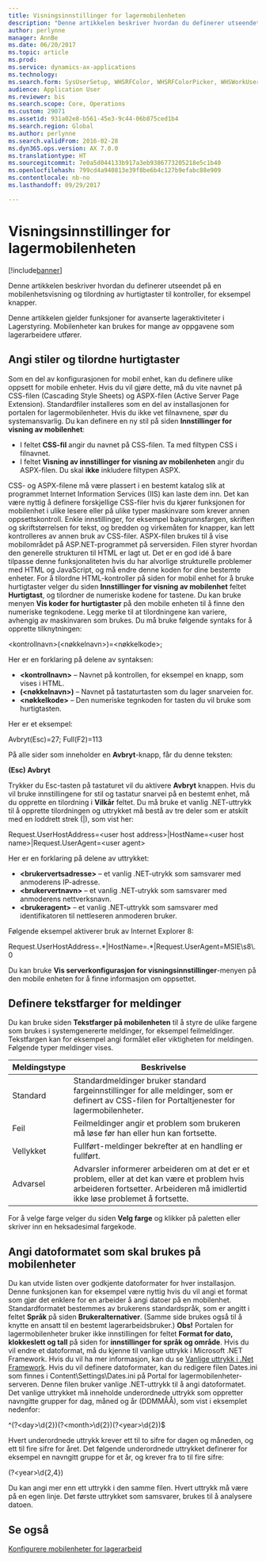 ```yaml
---
title: Visningsinnstillinger for lagermobilenheten
description: "Denne artikkelen beskriver hvordan du definerer utseendet på en mobilenhetsvisning og tilordning av hurtigtaster til kontroller, for eksempel knapper."
author: perlynne
manager: AnnBe
ms.date: 06/20/2017
ms.topic: article
ms.prod: 
ms.service: dynamics-ax-applications
ms.technology: 
ms.search.form: SysUserSetup, WHSRFColor, WHSRFColorPicker, WHSWorkUserDisplaySettings
audience: Application User
ms.reviewer: bis
ms.search.scope: Core, Operations
ms.custom: 29071
ms.assetid: 931a02e8-b561-45e3-9c44-06b875ced1b4
ms.search.region: Global
ms.author: perlynne
ms.search.validFrom: 2016-02-28
ms.dyn365.ops.version: AX 7.0.0
ms.translationtype: HT
ms.sourcegitcommit: 7e0a5d044133b917a3eb9386773205218e5c1b40
ms.openlocfilehash: 799cd4a940813e39f8be6b4c127b9efabc88e909
ms.contentlocale: nb-no
ms.lasthandoff: 09/29/2017

---
```


# <a name="warehouse-mobile-device-display-settings"></a>Visningsinnstillinger for lagermobilenheten

[!include[banner](../includes/banner.md)]


Denne artikkelen beskriver hvordan du definerer utseendet på en mobilenhetsvisning og tilordning av hurtigtaster til kontroller, for eksempel knapper. 

Denne artikkelen gjelder funksjoner for avanserte lageraktiviteter i Lagerstyring. Mobilenheter kan brukes for mange av oppgavene som lagerarbeidere utfører.

## <a name="specify-styles-and-map-keyboard-shortcuts"></a>Angi stiler og tilordne hurtigtaster
Som en del av konfigurasjonen for mobil enhet, kan du definere ulike oppsett for mobile enheter. Hvis du vil gjøre dette, må du vite navnet på CSS-filen (Cascading Style Sheets) og ASPX-filen (Active Server Page Extension). Standardfiler installeres som en del av installasjonen for portalen for lagermobilenheter. Hvis du ikke vet filnavnene, spør du systemansvarlig. Du kan definere en ny stil på siden **Innstillinger for visning av mobilenhet**:

-    I feltet **CSS-fil** angir du navnet på CSS-filen. Ta med filtypen CSS i filnavnet.
-   I feltet **Visning av innstillinger for visning av mobilenheten** angir du ASPX-filen. Du skal **ikke** inkludere filtypen ASPX.

CSS- og ASPX-filene må være plassert i en bestemt katalog slik at programmet Internet Information Services (IIS) kan laste dem inn. Det kan være nyttig å definere forskjellige CSS-filer hvis du kjører funksjonen for mobilenhet i ulike lesere eller på ulike typer maskinvare som krever annen oppsettskontroll. Enkle innstillinger, for eksempel bakgrunnsfargen, skriften og skriftstørrelsen for tekst, og bredden og virkemåten for knapper, kan lett kontrolleres av annen bruk av CSS-filer. ASPX-filen brukes til å vise mobilområdet på ASP.NET-programmet på serversiden. Filen styrer hvordan den generelle strukturen til HTML er lagt ut. Det er en god idé å bare tilpasse denne funksjonaliteten hvis du har alvorlige strukturelle problemer med HTML og JavaScript, og må endre denne koden for dine bestemte enheter. For å tilordne HTML-kontroller på siden for mobil enhet for å bruke hurtigtaster velger du siden **Innstillinger for visning av mobilenhet** feltet **Hurtigtast**, og tilordner de numeriske kodene for tastene. Du kan bruke menyen **Vis koder for hurtigtaster** på den mobile enheten til å finne den numeriske tegnkodene. Legg merke til at tilordningene kan variere, avhengig av maskinvaren som brukes. Du må bruke følgende syntaks for å opprette tilknytningen:

&lt;kontrollnavn&gt;(&lt;nøkkelnavn&gt;)=&lt;nøkkelkode&gt;;

Her er en forklaring på delene av syntaksen:

-   **&lt;kontrollnavn&gt;** – Navnet på kontrollen, for eksempel en knapp, som vises i HTML.
-   **(&lt;nøkkelnavn&gt;)** – Navnet på tastaturtasten som du lager snarveien for.
-   **&lt;nøkkelkode&gt;** – Den numeriske tegnkoden for tasten du vil bruke som hurtigtasten.

Her er et eksempel:

Avbryt(Esc)=27; Full(F2)=113

På alle sider som inneholder en **Avbryt**-knapp, får du denne teksten:

**(Esc) Avbryt**

Trykker du Esc-tasten på tastaturet vil du aktivere **Avbryt** knappen. Hvis du vil bruke innstillingene for stil og tastatur snarvei på en bestemt enhet, må du opprette en tilordning i **Vilkår** feltet. Du må bruke et vanlig .NET-uttrykk til å opprette tilordningen og uttrykket må bestå av tre deler som er atskilt med en loddrett strek (|), som vist her:

Request.UserHostAddress=&lt;user host address&gt;|HostName=&lt;user host name&gt;|Request.UserAgent=&lt;user agent&gt;

Her er en forklaring på delene av uttrykket:

-   **&lt;brukervertsadresse&gt;** – et vanlig .NET-utrykk som samsvarer med anmoderens IP-adresse.
-   **&lt;brukervertnavn&gt;** – et vanlig .NET-utrykk som samsvarer med anmoderens nettverksnavn.
-   **&lt;brukeragent&gt;** – et vanlig .NET-uttrykk som samsvarer med identifikatoren til nettleseren anmoderen bruker.

Følgende eksempel aktiverer bruk av Internet Explorer 8:

Request.UserHostAddress=.\*|HostName=.\*|Request.UserAgent=MSIE\\s8\\.0

Du kan bruke **Vis serverkonfigurasjon for visningsinnstillinger**-menyen på den mobile enheten for å finne informasjon om oppsettet.

## <a name="define-text-colors-for-messages"></a>Definere tekstfarger for meldinger
Du kan bruke siden **Tekstfarger på mobilenheten** til å styre de ulike fargene som brukes i systemgenererte meldinger, for eksempel feilmeldinger. Tekstfargen kan for eksempel angi formålet eller viktigheten for meldingen. Følgende typer meldinger vises.

| Meldingstype | Beskrivelse                                                                                                                                                                            |
|--------------|----------------------------------------------------------------------------------------------------------------------------------------------------------------------------------------|
| Standard      | Standardmeldinger bruker standard fargeinnstillinger for alle meldinger, som er definert av CSS-filen for Portaltjenester for lagermobilenheter.                                                   |
| Feil        | Feilmeldinger angir et problem som brukeren må løse før han eller hun kan fortsette.                                                                                             |
| Vellykket      | Fullført-meldinger bekrefter at en handling er fullført.                                                                                                                                |
| Advarsel      | Advarsler informerer arbeideren om at det er et problem, eller at det kan være et problem hvis arbeideren fortsetter. Arbeideren må imidlertid ikke løse problemet å fortsette. |

For å velge farge velger du siden **Velg farge** og klikker på paletten eller skriver inn en heksadesimal fargekode.

## <a name="define-the-date-format-to-use-on-mobile-devices"></a>Angi datoformatet som skal brukes på mobilenheter
Du kan utvide listen over godkjente datoformater for hver installasjon. Denne funksjonen kan for eksempel være nyttig hvis du vil angi et format som gjør det enklere for en arbeider å angi datoer på en mobilenhet. Standardformatet bestemmes av brukerens standardspråk, som er angitt i feltet **Språk** på siden **Brukeralternativer**. (Samme side brukes også til å knytte en ansatt til en bestemt lagerarbeidsbruker.) **Obs!** Portalen for lagermobilenheter bruker ikke innstillingen for feltet **Format for dato, klokkeslett og tall** på siden for **innstillinger for språk og område**. Hvis du vil endre et datoformat, må du kjenne til vanlige uttrykk i Microsoft .NET Framework. Hvis du vil ha mer informasjon, kan du se [Vanlige uttrykk i .Net Framework](http://go.microsoft.com/fwlink/?LinkId=391260). Hvis du vil definere datoformater, kan du redigere filen Dates.ini som finnes i Content\\Settings\\Dates.ini på Portal for lagermobilenheter-serveren. Denne filen bruker vanlige .NET-uttrykk til å angi datoformatet. Det vanlige uttrykket må inneholde underordnede uttrykk som oppretter navngitte grupper for dag, måned og år (DDMMÅÅ), som vist i eksemplet nedenfor:

^(?&lt;day&gt;\\d{2})(?&lt;month&gt;\\d{2})(?&lt;year&gt;\\d{2})$

Hvert underordnede uttrykk krever ett til to sifre for dagen og måneden, og ett til fire sifre for året. Det følgende underordnede uttrykket definerer for eksempel en navngitt gruppe for et år, og krever fra to til fire sifre:

(?&lt;year&gt;\\d{2,4})

Du kan angi mer enn ett uttrykk i den samme filen. Hvert uttrykk må være på en egen linje. Det første uttrykket som samsvarer, brukes til å analysere datoen.

<a name="see-also"></a>Se også
--------

[Konfigurere mobilenheter for lagerarbeid](configure-mobile-devices-warehouse.md)




